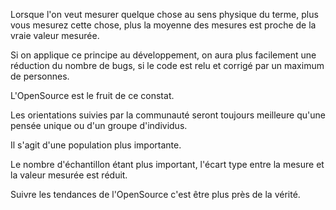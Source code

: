 Lorsque l'on veut mesurer quelque chose au sens physique du terme, plus vous mesurez cette chose, plus la moyenne des mesures est proche de la vraie valeur mesurée.

Si on applique ce principe au développement, on aura plus facilement une réduction du nombre de bugs, si le code est relu et corrigé par un maximum de personnes.

L'OpenSource est le fruit de ce constat.

Les orientations suivies par la communauté seront toujours meilleure qu'une pensée unique ou d'un groupe d'individus.

Il s'agit d'une population plus importante.

Le nombre d'échantillon étant plus important, l'écart type entre la mesure et la valeur mesurée est réduit.


Suivre les tendances de l'OpenSource c'est être plus près de la vérité.
